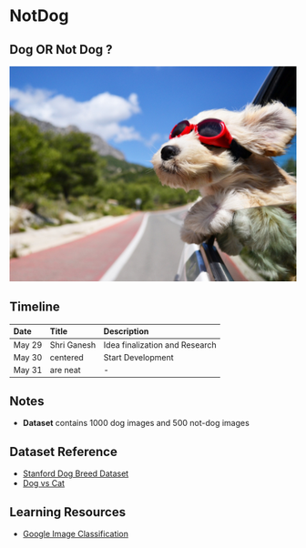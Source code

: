 # NotDog
## Dog OR Not Dog ?

![Dog or Not Dog](/data/logo.jpg)


## Timeline

| Date        | Title           | Description  |
|:------------- |:-------------|:-----|
| May 29      | Shri Ganesh | Idea finalization and Research |
| May 30      | centered      |  Start Development  |
| May 31 | are neat      |  - |

## Notes

* **Dataset** contains 1000 dog images and 500 not-dog images

## Dataset Reference

* [Stanford Dog Breed Dataset](http://vision.stanford.edu/aditya86/ImageNetDogs/)
* [Dog vs Cat](https://www.kaggle.com/chetankv/dogs-cats-images/downloads/dogs-cats-images.zip/1)

## Learning Resources

* [Google Image Classification](https://developers.google.com/machine-learning/practica/image-classification/)
